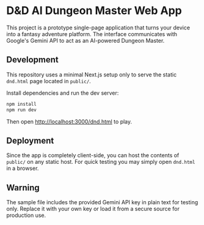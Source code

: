 # D&D AI Dungeon Master Web App

This project is a prototype single-page application that turns your device into a fantasy adventure platform. The interface communicates with Google's Gemini API to act as an AI-powered Dungeon Master.

## Development

This repository uses a minimal Next.js setup only to serve the static `dnd.html` page located in `public/`.

Install dependencies and run the dev server:

```bash
npm install
npm run dev
```

Then open [http://localhost:3000/dnd.html](http://localhost:3000/dnd.html) to play.

## Deployment

Since the app is completely client-side, you can host the contents of `public/` on any static host. For quick testing you may simply open `dnd.html` in a browser.

## Warning

The sample file includes the provided Gemini API key in plain text for testing only. Replace it with your own key or load it from a secure source for production use.
